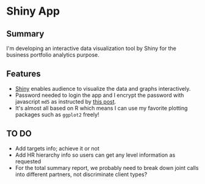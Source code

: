 # Shiny App

## Summary
I'm developing an interactive data visualization tool by Shiny for the business portfolio analytics purpose. 

## Features
- [Shiny](http://shiny.rstudio.com/) enables audience to visualize the data and graphs interactively.
- Password needed to login the app and I encrypt the password with javascript `md5` as instructed by [this post](http://stackoverflow.com/questions/28987622/starting-shiny-app-after-password-input).
- It's almost all based on R which means I can use my favorite plotting packages such as `ggplot2` freely!


## TO DO
- Add targets info; achieve it or not
- Add HR hierarchy info so users can get any level information as requested
- For the total summary report, we probably need to break down joint calls into different partners, not discriminate client types?


